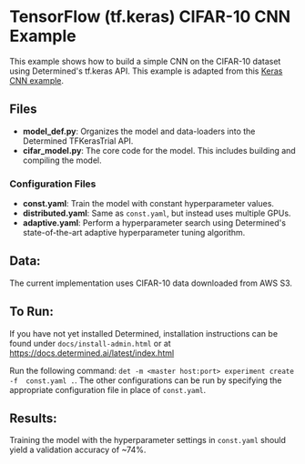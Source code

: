 # TensorFlow (tf.keras) CIFAR-10 CNN Example

This example shows how to build a simple CNN on the CIFAR-10 dataset using
Determined's tf.keras API. This example is adapted from this [Keras CNN
 example](https://github.com/keras-team/keras/blob/keras-2/examples/cifar10_cnn.py).

## Files
* **model_def.py**: Organizes the model and data-loaders into the Determined TFKerasTrial API.
* **cifar_model.py**: The core code for the model. This includes building and compiling the model.

### Configuration Files
* **const.yaml**: Train the model with constant hyperparameter values. 
* **distributed.yaml**: Same as `const.yaml`, but instead uses multiple GPUs.
* **adaptive.yaml**: Perform a hyperparameter search using Determined's state-of-the-art adaptive hyperparameter tuning algorithm. 

## Data:
The current implementation uses CIFAR-10 data downloaded from AWS S3.

## To Run:
If you have not yet installed Determined, installation instructions can be found
under `docs/install-admin.html` or at https://docs.determined.ai/latest/index.html

Run the following command: `det -m <master host:port> experiment create -f 
const.yaml .`. The other configurations can be run by specifying the appropriate 
configuration file in place of `const.yaml`.

## Results:
Training the model with the hyperparameter settings in `const.yaml` should yield
a validation accuracy of ~74%.
